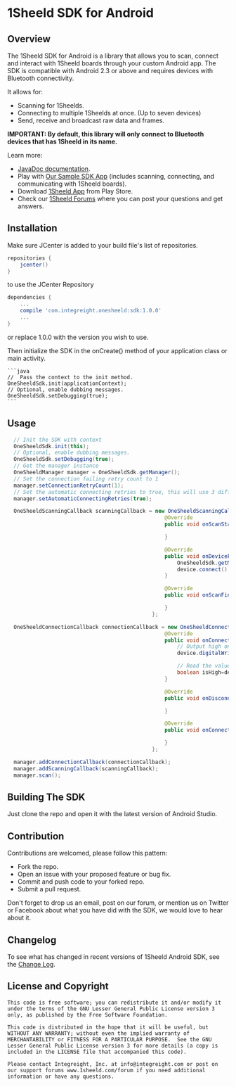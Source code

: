 # 1Sheeld SDK for Android #

## Overview ##

The 1Sheeld SDK for Android is a library that allows you to scan, connect and interact with 1Sheeld boards through your custom Android app. The SDK is compatible with Android 2.3 or above and requires devices with Bluetooth connectivity.

It allows for:
- Scanning for 1Sheelds.
- Connecting to multiple 1Sheelds at once. (Up to seven devices)
- Send, receive and broadcast raw data and frames.

**IMPORTANT:  By default, this library will only connect to Bluetooth devices that has 1Sheeld in its name.**

Learn more:
 - [JavaDoc documentation](http://1sheeld.com/AndroidSDK/JavaDocs/).
 - Play with [Our Sample SDK App](https://github.com/Integreight/1Sheeld-Android-SDK/tree/master/sampleApplication) (includes scanning, connecting, and communicating with 1Sheeld boards).
 - Download [1Sheeld App](https://play.google.com/store/apps/details?id=com.integreight.onesheeld) from Play Store.
 - Check our [1Sheeld Forums](http://www.1sheeld.com/forum) where you can post your questions and get answers.

## Installation ##

Make sure JCenter is added to your build file's list of repositories.

```groovy
repositories {
    jcenter()
}
```

to use the JCenter Repository

```groovy
dependencies {
    ...
    compile 'com.integreight.onesheeld:sdk:1.0.0'
    ...
}
```

or replace 1.0.0 with the version you wish to use.

Then initialize the SDK in the onCreate() method of your application class or main activity.

    ```java
    //  Pass the context to the init method.
    OneSheeldSdk.init(applicationContext);
    // Optional, enable dubbing messages.
    OneSheeldSdk.setDebugging(true);
    ```

## Usage ##

```java
  // Init the SDK with context
  OneSheeldSdk.init(this);
  // Optional, enable dubbing messages.
  OneSheeldSdk.setDebugging(true);
  // Get the manager instance
  OneSheeldManager manager = OneSheeldSdk.getManager();
  // Set the connection failing retry count to 1
  manager.setConnectionRetryCount(1);
  // Set the automatic connecting retries to true, this will use 3 different methods for connecting
  manager.setAutomaticConnectingRetries(true);

  OneSheeldScanningCallback scanningCallback = new OneSheeldScanningCallback() {
                                                  @Override
                                                  public void onScanStart() {

                                                  }

                                                  @Override
                                                  public void onDeviceFind(OneSheeldDevice device) {
                                                      OneSheeldSdk.getManager().cancelScanning();
                                                      device.connect();
                                                  }

                                                  @Override
                                                  public void onScanFinish(List<OneSheeldDevice> foundDevices) {

                                                  }
                                              };

  OneSheeldConnectionCallback connectionCallback = new OneSheeldConnectionCallback() {
                                                  @Override
                                                  public void onConnect(OneSheeldDevice device) {
                                                      // Output high on pin 13
                                                      device.digitalWrite(13,true);

                                                      // Read the value of pin 12
                                                      boolean isHigh=device.digitalRead(12);
                                                  }

                                                  @Override
                                                  public void onDisconnect(OneSheeldDevice device) {

                                                  }

                                                  @Override
                                                  public void onConnectionRetry(OneSheeldDevice device, int retryCount) {

                                                  }
                                              };

  manager.addConnectionCallback(connectionCallback);
  manager.addScanningCallback(scanningCallback);
  manager.scan();
```

## Building The SDK ##

Just clone the repo and open it with the latest version of Android Studio.

## Contribution ##

Contributions are welcomed, please follow this pattern:
- Fork the repo.
- Open an issue with your proposed feature or bug fix.
- Commit and push code to your forked repo.
- Submit a pull request.

Don't forget to drop us an email, post on our forum, or mention us on Twitter or Facebook about what you have did with the SDK, we would love to hear about it.

## Changelog ##

To see what has changed in recent versions of 1Sheeld Android SDK, see the [Change Log](CHANGELOG.md).

## License and Copyright ##

```
This code is free software; you can redistribute it and/or modify it under the terms of the GNU Lesser General Public License version 3 only, as published by the Free Software Foundation.

This code is distributed in the hope that it will be useful, but WITHOUT ANY WARRANTY; without even the implied warranty of MERCHANTABILITY or FITNESS FOR A PARTICULAR PURPOSE.  See the GNU Lesser General Public License version 3 for more details (a copy is included in the LICENSE file that accompanied this code).

Please contact Integreight, Inc. at info@integreight.com or post on our support forums www.1sheeld.com/forum if you need additional information or have any questions.
```
